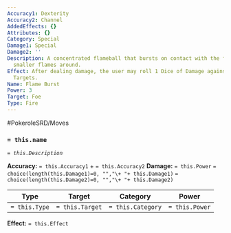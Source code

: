 ```yaml
---
Accuracy1: Dexterity
Accuracy2: Channel
AddedEffects: {}
Attributes: {}
Category: Special
Damage1: Special
Damage2: ''
Description: A concentrated flameball that bursts on contact with the foe, scattering
  smaller flames around.
Effect: After dealing damage, the user may roll 1 Dice of Damage against two other
  Targets.
Name: Flame Burst
Power: 3
Target: Foe
Type: Fire
---
```


#PokeroleSRD/Moves

### `= this.name`
*`= this.Description`*

**Accuracy:** `= this.Accuracy1` + `= this.Accuracy2`
**Damage:** `= this.Power` `= choice(length(this.Damage1)=0, "","\+ "+ this.Damage1)` `= choice(length(this.Damage2)=0, "","\+ "+ this.Damage2)`

| Type          | Target          | Category          | Power          |
| ------------- | --------------- | ----------------  | -------------- |
| `= this.Type` | `= this.Target` | `= this.Category` | `= this.Power` | 

**Effect:** `= this.Effect`